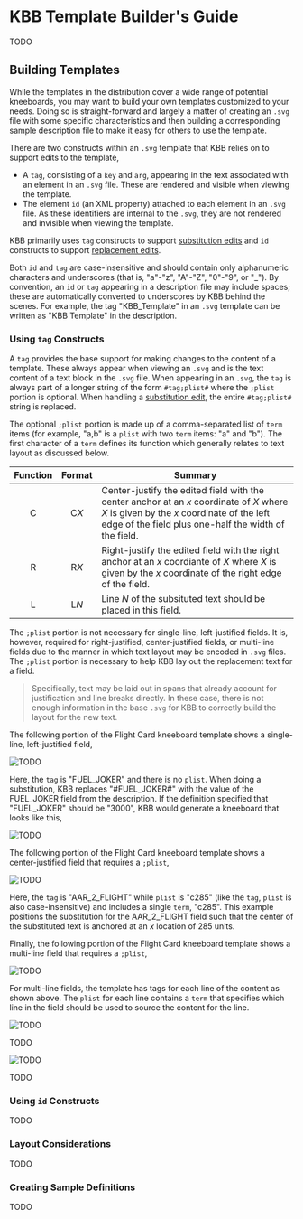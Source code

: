 # KBB Template Builder's Guide

TODO

## Building Templates

While the templates in the distribution cover a wide range of potential kneeboards, you may
want to build your own templates customized to your needs. Doing so is straight-forward and
largely a matter of creating an `.svg` file with some specific characteristics and then
building a corresponding sample description file to make it easy for others to use the
template.

There are two constructs within an `.svg` template that KBB relies on to support edits to the
template,

* A `tag`, consisting of a `key` and `arg`, appearing in the text associated with an element
  in an `.svg` file. These are rendered and visible when viewing the template.
* The element `id` (an XML property) attached to each element in an `.svg` file. As these
  identifiers are internal to the `.svg`, they are not rendered and invisible when viewing
  the template.

KBB primarily uses `tag` constructs to support
[substitution edits](#specifying-edits)
and `id` constructs to support
[replacement edits](#specifying-edits).

Both `id` and `tag` are case-insensitive and should contain only alphanumeric characters and
underscores (that is, "a"-"z", "A"-"Z", "0"-"9", or "_"). By convention, an `id` or `tag`
appearing in a description file may include spaces; these are automatically converted to
underscores by KBB behind the scenes. For example, the tag "KBB_Template" in an `.svg`
template can be written as "KBB Template" in the description.

### Using `tag` Constructs

A `tag` provides the base support for making changes to the content of a template. These always
appear when viewing an `.svg` and is the text content of a text block in the `.svg` file.
When appearing in an `.svg`, the `tag` is always part of a longer string of the form
`#tag;plist#` where the `;plist` portion is optional. When handling a
[substitution edit](#specifying-edits),
the entire `#tag;plist#` string is replaced.

The optional `;plist` portion is made up of a comma-separated list of `term` items (for
example, "a,b" is a `plist` with two `term` items: "a" and "b"). The first character of a
`term` defines its function which generally relates to text layout as discussed below.

|Function|Format|Summary|
|:-:|:-:|---|
| C | C*X* | Center-justify the edited field with the center anchor at an *x* coordinate of *X* where *X* is given by the *x* coordinate of the left edge of the field plus one-half the width of the field.
| R | R*X* | Right-justify the edited field with the right anchor at an *x* coordiante of *X* where *X* is given by the *x* coordinate of the right edge of the field.
| L | L*N* | Line *N* of the subsituted text should be placed in this field.

The `;plist` portion is not necessary for single-line, left-justified fields. It is, however,
required for right-justified, center-justified fields, or multi-line fields due to the manner
in which text layout may be encoded in `.svg` files. The `;plist` portion is necessary to help
KBB lay out the replacement text for a field. 

> Specifically, text may be laid out in spans that already account for justification and line
> breaks directly. In these case, there is not enough information in the base `.svg` for KBB
> to correctly build the layout for the new text.

The following portion of the Flight Card kneeboard template shows a single-line, left-justified
field,

![TODO](docs/images/Tag_Basic_Example.png)

Here, the `tag` is "FUEL_JOKER" and there is no `plist`. When doing a substitution, KBB
replaces "#FUEL_JOKER#" with the value of the FUEL_JOKER field from the description. If the
definition specified that "FUEL_JOKER" should be "3000", KBB would generate a kneeboard that
looks like this,

![TODO](docs/images/Tag_Basic_Example_Fill.png)

The following portion of the Flight Card kneeboard template shows a center-justified
field that requires a `;plist`,

![TODO](docs/images/Tag_Param_C_Example.png)

Here, the `tag` is "AAR_2_FLIGHT" while `plist` is "c285" (like the `tag`, `plist` is also
case-insensitive) and includes a single `term`, "c285". This example positions the substitution
for the AAR_2_FLIGHT field such that the center of the substituted text is anchored at an *x*
location of 285 units.

Finally, the following portion of the Flight Card kneeboard template shows a multi-line field
that requires a `;plist`,

![TODO](docs/images/Tag_Param_L_Example.png)

For multi-line fields, the template has tags for each line of the content as shown above. The
`plist` for each line contains a `term` that specifies which line in the field should be used
to source the content for the line. 

![TODO](docs/images/Tag_Param_L_Example_Defn.png)

TODO

![TODO](docs/images/Tag_Param_L_Example_Fill.png)

TODO

### Using `id` Constructs

TODO

### Layout Considerations

TODO

### Creating Sample Definitions

TODO

